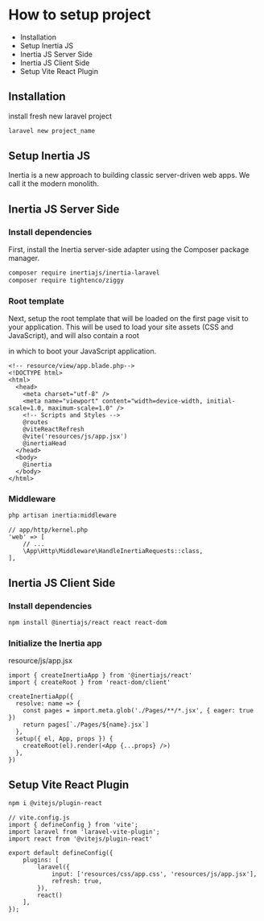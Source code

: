 # How to setup project

-   Installation
-   Setup Inertia JS
-   Inertia JS Server Side
-   Inertia JS Client Side
-   Setup Vite React Plugin

## Installation

install fresh new laravel project

```bash
laravel new project_name
```

## Setup Inertia JS

Inertia is a new approach to building classic server-driven web apps. We call it the modern monolith.

## Inertia JS Server Side

### Install dependencies

First, install the Inertia server-side adapter using the Composer package manager.

```bash
composer require inertiajs/inertia-laravel
composer require tightenco/ziggy
```

### Root template

Next, setup the root template that will be loaded on the first page visit to your application. This will be used to load your site assets (CSS and JavaScript), and will also contain a root <div> in which to boot your JavaScript application.

```code
<!-- resource/view/app.blade.php-->
<!DOCTYPE html>
<html>
  <head>
    <meta charset="utf-8" />
    <meta name="viewport" content="width=device-width, initial-scale=1.0, maximum-scale=1.0" />
    <!-- Scripts and Styles -->
    @routes
    @viteReactRefresh
    @vite('resources/js/app.jsx')
    @inertiaHead
  </head>
  <body>
    @inertia
  </body>
</html>
```

### Middleware

```bash
php artisan inertia:middleware
```

```code
// app/http/kernel.php
'web' => [
    // ...
    \App\Http\Middleware\HandleInertiaRequests::class,
],
```

## Inertia JS Client Side

### Install dependencies

```bash
npm install @inertiajs/react react react-dom
```

### Initialize the Inertia app

resource/js/app.jsx

```code
import { createInertiaApp } from '@inertiajs/react'
import { createRoot } from 'react-dom/client'

createInertiaApp({
  resolve: name => {
    const pages = import.meta.glob('./Pages/**/*.jsx', { eager: true })
    return pages[`./Pages/${name}.jsx`]
  },
  setup({ el, App, props }) {
    createRoot(el).render(<App {...props} />)
  },
})
```

## Setup Vite React Plugin

```bash
npm i @vitejs/plugin-react
```

```code
// vite.config.js
import { defineConfig } from 'vite';
import laravel from 'laravel-vite-plugin';
import react from '@vitejs/plugin-react'

export default defineConfig({
    plugins: [
        laravel({
            input: ['resources/css/app.css', 'resources/js/app.jsx'],
            refresh: true,
        }),
        react()
    ],
});

```
